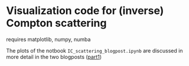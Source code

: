 # Visualization code for (inverse) Compton scattering

requires matplotlib, numpy, numba


The plots of the notbook `IC_scattering_blogpost.ipynb` are discussed in more detail in the two blogposts ([part1](https://www.seramarkoff.com/2025/04/astro-quantum-billiards-part-1-can-the-photon-pass-the-bouncer/))

